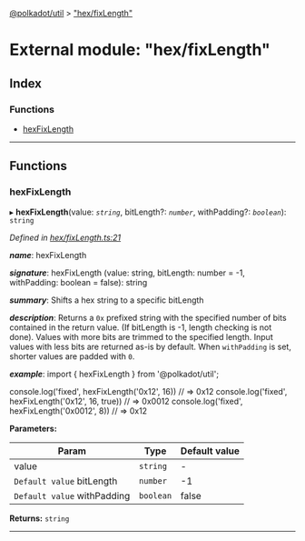 [@polkadot/util](../README.md) > ["hex/fixLength"](../modules/_hex_fixlength_.md)

# External module: "hex/fixLength"

## Index

### Functions

* [hexFixLength](_hex_fixlength_.md#hexfixlength)

---

## Functions

<a id="hexfixlength"></a>

###  hexFixLength

▸ **hexFixLength**(value: *`string`*, bitLength?: *`number`*, withPadding?: *`boolean`*): `string`

*Defined in [hex/fixLength.ts:21](https://github.com/polkadot-js/util/blob/7550b44/packages/util/src/hex/fixLength.ts#L21)*

*__name__*: hexFixLength

*__signature__*: hexFixLength (value: string, bitLength: number = -1, withPadding: boolean = false): string

*__summary__*: Shifts a hex string to a specific bitLength

*__description__*: Returns a `0x` prefixed string with the specified number of bits contained in the return value. (If bitLength is -1, length checking is not done). Values with more bits are trimmed to the specified length. Input values with less bits are returned as-is by default. When `withPadding` is set, shorter values are padded with `0`.

*__example__*: import { hexFixLength } from '@polkadot/util';

console.log('fixed', hexFixLength('0x12', 16)) // => 0x12 console.log('fixed', hexFixLength('0x12', 16, true)) // => 0x0012 console.log('fixed', hexFixLength('0x0012', 8)) // => 0x12

**Parameters:**

| Param | Type | Default value |
| ------ | ------ | ------ |
| value | `string` | - |
| `Default value` bitLength | `number` |  -1 |
| `Default value` withPadding | `boolean` | false |

**Returns:** `string`

___

